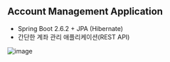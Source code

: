 ## Account Management Application 
- Spring Boot 2.6.2 + JPA (Hibernate)
- 간단한 계좌 관리 애플리케이션(REST API) 

![image](https://user-images.githubusercontent.com/67534066/149767492-412eb547-8381-469d-b720-972eaaf1810b.png)
 
